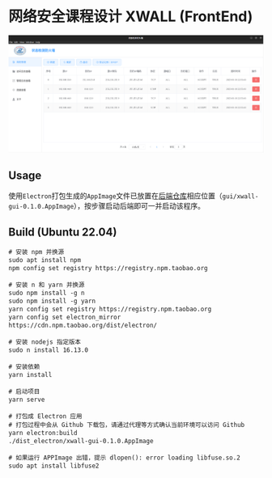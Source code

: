 # 网络安全课程设计 XWALL (FrontEnd)

![image](https://github.com/BIIIANG/HUST-CSE-CourseProjectOfNetworkSecurity-FrontEnd--2022/blob/main/imgs/xwall_frontend.png)

## Usage

使用`Electron`打包生成的`AppImage`文件已放置在[后端仓库](https://github.com/BIIIANG/HUST-CSE-CourseProjectOfNetworkSecurity-2022)相应位置（`gui/xwall-gui-0.1.0.AppImage`），按步骤启动后端即可一并启动该程序。

## Build (Ubuntu 22.04)

```
# 安装 npm 并换源
sudo apt install npm
npm config set registry https://registry.npm.taobao.org

# 安装 n 和 yarn 并换源
sudo npm install -g n
sudo npm install -g yarn
yarn config set registry https://registry.npm.taobao.org
yarn config set electron_mirror https://cdn.npm.taobao.org/dist/electron/

# 安装 nodejs 指定版本
sudo n install 16.13.0

# 安装依赖
yarn install

# 启动项目
yarn serve

# 打包成 Electron 应用
# 打包过程中会从 Github 下载包，请通过代理等方式确认当前环境可以访问 Github
yarn electron:build
./dist_electron/xwall-gui-0.1.0.AppImage

# 如果运行 APPImage 出错，提示 dlopen(): error loading libfuse.so.2
sudo apt install libfuse2
```
